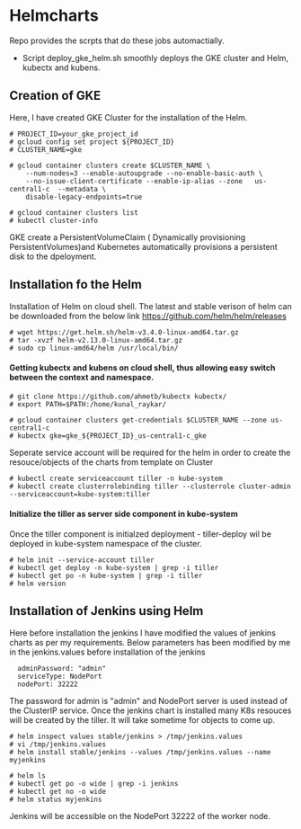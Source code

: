 # Helmcharts

Repo provides the scrpts that do these jobs automactially. 
* Script deploy_gke_helm.sh smoothly deploys the GKE cluster and Helm, kubectx and kubens. 

## Creation of GKE 
Here, I have created GKE Cluster for the installation of the Helm. 

```
# PROJECT_ID=your_gke_project_id
# gcloud config set project ${PROJECT_ID}
# CLUSTER_NAME=gke

# gcloud container clusters create $CLUSTER_NAME \
    --num-nodes=3 --enable-autoupgrade --no-enable-basic-auth \
    --no-issue-client-certificate --enable-ip-alias --zone   us-central1-c  --metadata \
    disable-legacy-endpoints=true
    
# gcloud container clusters list
# kubectl cluster-info   
```	
GKE create a PersistentVolumeClaim ( Dynamically provisioning PersistentVolumes)and Kubernetes automatically provisions a persistent disk to the dpeloyment.

## Installation fo the Helm 

Installation of Helm on cloud shell. 
The latest and stable verison of helm can be downloaded from the below link https://github.com/helm/helm/releases
```
# wget https://get.helm.sh/helm-v3.4.0-linux-amd64.tar.gz
# tar -xvzf helm-v2.13.0-linux-amd64.tar.gz
# sudo cp linux-amd64/helm /usr/local/bin/
```
#### Getting kubectx and kubens on cloud shell, thus allowing easy switch between the context and namespace.
```
# git clone https://github.com/ahmetb/kubectx kubectx/
# export PATH=$PATH:/home/kunal_raykar/

# gcloud container clusters get-credentials $CLUSTER_NAME --zone us-central1-c 
# kubectx gke=gke_${PROJECT_ID}_us-central1-c_gke
```
Seperate service account will be required for the helm in order to create the resouce/objects of the charts from template on Cluster
```
# kubectl create serviceaccount tiller -n kube-system 
# kubectl create clusterrolebinding tiller --clusterrole cluster-admin --serviceaccount=kube-system:tiller 
```

#### Initialize the tiller as server side component in kube-system 
Once the tiller component is initialzed deployment - tiller-deploy wil be deployed in kube-system namespace of the cluster. 

```
# helm init --service-account tiller 
# kubectl get deploy -n kube-system | grep -i tiller 
# kubectl get po -n kube-system | grep -i tiller 
# helm version
```
## Installation of Jenkins using Helm 

Here before installation the jenkins I have modified the values of jenkins charts as per my requirements. 
Below parameters has been modified by me in the jenkins.values before installation of the jenkins 
```
  adminPassword: "admin"
  serviceType: NodePort
  nodePort: 32222
```
The password for admin is "admin" and NodePort server is used instead of the ClusterIP service.
Once the jenkins chart is installed many K8s resouces will be created by the tiller. It will take sometime for objects to come up. 
```
# helm inspect values stable/jenkins > /tmp/jenkins.values
# vi /tmp/jenkins.values
# helm install stable/jenkins --values /tmp/jenkins.values --name myjenkins 

# helm ls 
# kubectl get po -o wide | grep -i jenkins 
# kubectl get no -o wide
# helm status myjenkins 
```
Jenkins will be accessible on the NodePort 32222 of the worker node. 
